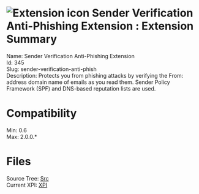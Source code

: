 # ![Extension icon](https://addons.thunderbird.net/static/img/addon-icons/default-64.png) Sender Verification Anti-Phishing Extension : Extension Summary

Name: Sender Verification Anti-Phishing Extension  
Id: 345  
Slug: sender-verification-anti-phish  
Description: Protects you from phishing attacks by verifying the From: address domain name of emails as you read them.  Sender Policy Framework (SPF) and DNS-based reputation lists are used.
  

# Compatibility
Min: 0.6  
Max: 2.0.0.*  

# Files

Source Tree: [Src](C:/Dev/Thunderbird/ThunderKdB/xall/xOther/345-sender-verification-anti-phish/src)  
Current XPI: [XPI](C:/Dev/Thunderbird/ThunderKdB/xall/xOther/345-sender-verification-anti-phish/xpi)  



